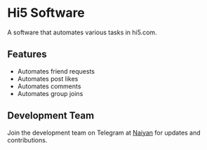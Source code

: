 # Hi5 Software
A software that automates various tasks in hi5.com. 

## Features
- Automates friend requests
- Automates post likes
- Automates comments
- Automates group joins

## Development Team
Join the development team on Telegram at [Naiyan](https://t.me/naiyanarrahman) for updates and contributions.

